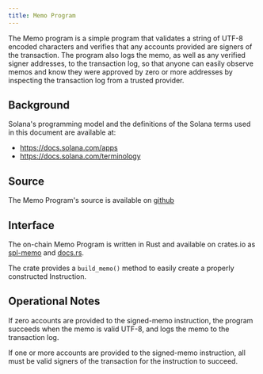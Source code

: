 ```yaml
---
title: Memo Program
---
```


The Memo program is a simple program that validates a string of UTF-8 encoded
characters and verifies that any accounts provided are signers of the
transaction. The program also logs the memo, as well as any verified signer
addresses, to the transaction log, so that anyone can easily observe memos and
know they were approved by zero or more addresses by inspecting the transaction
log from a trusted provider.

## Background

Solana's programming model and the definitions of the Solana terms used in this
document are available at:

- https://docs.solana.com/apps
- https://docs.solana.com/terminology

## Source

The Memo Program's source is available on
[github](https://github.com/solana-labs/solana-program-library)

## Interface

The on-chain Memo Program is written in Rust and available on crates.io as
[spl-memo](https://crates.io/crates/spl-memo) and
[docs.rs](https://docs.rs/spl-memo).

The crate provides a `build_memo()` method to easily create a properly
constructed Instruction.

## Operational Notes

If zero accounts are provided to the signed-memo instruction, the program
succeeds when the memo is valid UTF-8, and logs the memo to the transaction log.

If one or more accounts are provided to the signed-memo instruction, all must be
valid signers of the transaction for the instruction to succeed.
